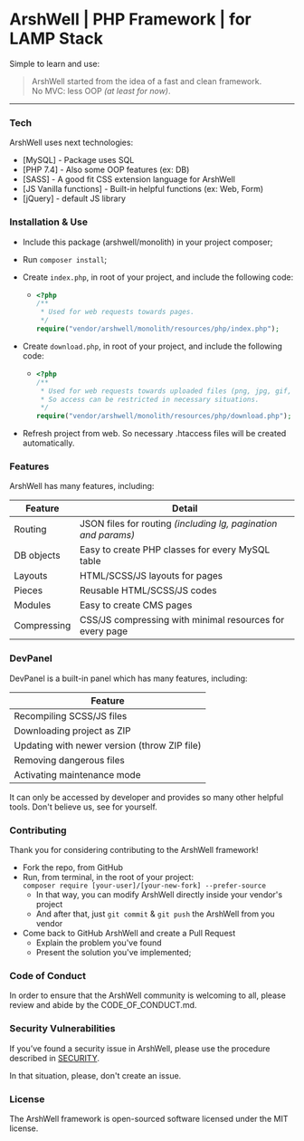 # ArshWell | PHP Framework | for LAMP Stack

Simple to learn and use:
>  ArshWell started from the idea of a fast and clean framework. <br>
>  No MVC: less OOP *(at least for now)*.
---

### Tech

ArshWell uses next technologies:

- [MySQL] - Package uses SQL
- [PHP 7.4] - Also some OOP features (ex: DB)
- [SASS] - A good fit CSS extension language for ArshWell
- [JS Vanilla functions] - Built-in helpful functions (ex: Web, Form)
- [jQuery] - default JS library

### Installation & Use

- Include this package (arshwell/monolith) in your project composer;
- Run `composer install`;
- Create `index.php`, in root of your project, and include the following code:

    - ```php
      <?php
      /**
       * Used for web requests towards pages.
       */
      require("vendor/arshwell/monolith/resources/php/index.php");
      ```
- Create `download.php`, in root of your project, and include the following code:

    - ```php
      <?php
      /**
       * Used for web requests towards uploaded files (png, jpg, gif, etc).
       * So access can be restricted in necessary situations.
       */
      require("vendor/arshwell/monolith/resources/php/download.php");
      ```
- Refresh project from web. So necessary .htaccess files will be created automatically.

### Features

ArshWell has many features, including:

| Feature | Detail |
| ------ | ------ |
| Routing | JSON files for routing _(including lg, pagination and params)_ |
| DB objects | Easy to create PHP classes for every MySQL table |
| Layouts | HTML/SCSS/JS layouts for pages |
| Pieces | Reusable HTML/SCSS/JS codes |
| Modules | Easy to create CMS pages |
| Compressing | CSS/JS compressing with minimal resources for every page |

### DevPanel

DevPanel is a built-in panel which has many features, including:

| Feature |
| ------ |
| Recompiling SCSS/JS files |
| Downloading project as ZIP |
| Updating with newer version (throw ZIP file) |
| Removing dangerous files |
| Activating maintenance mode |

It can only be accessed by developer and provides so many other helpful tools.
Don't believe us, see for yourself.

### Contributing

Thank you for considering contributing to the ArshWell framework!

- Fork the repo, from GitHub
- Run, from terminal, in the root of your project: <br>
  `composer require [your-user]/[your-new-fork] --prefer-source`
    - In that way, you can modify ArshWell directly inside your vendor's project
    - And after that, just `git commit` & `git push` the ArshWell from you vendor
- Come back to GitHub ArshWell and create a Pull Request
    - Explain the problem you've found
    - Present the solution you've implemented;

### Code of Conduct

In order to ensure that the ArshWell community is welcoming to all,
please review and abide by the CODE_OF_CONDUCT.md.

### Security Vulnerabilities

If you’ve found a security issue in ArshWell, please use the procedure
described in [SECURITY](https://github.com/arshwell/monolith/security/policy).

In that situation, please, don't create an issue.

### License

The ArshWell framework is open-sourced software licensed under the MIT license.
